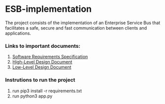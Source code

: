 # ESB-implementation
The project consists of the implementation of an Enterprise Service Bus that facilitates a safe, secure and fast communication between clients and applications.

### Links to important documents:
1. [Software Requirements Specification ](https://github.com/CS305-software-Engineering/ESB-implementation/wiki/SRS-Document)
2. [High-Level Design Document ](https://github.com/CS305-software-Engineering/ESB-implementation/wiki/High-Level-Design-Document)
3. [Low-Level Design Document ](https://github.com/CS305-software-Engineering/ESB-implementation/wiki/Low-Level-Design-Document)

### Instrutions to run the project
1. run pip3 install -r requirements.txt
2. run python3 app.py

